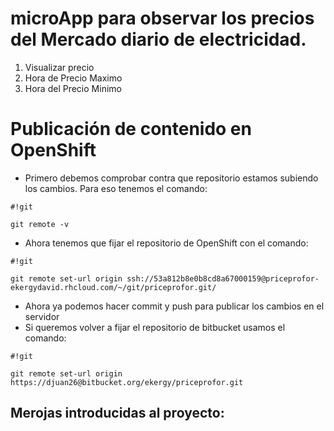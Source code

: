 # microApp para observar los precios del Mercado diario de electricidad.

1. Visualizar precio
2. Hora de Precio Maximo
3. Hora del Precio Minimo



# Publicación de contenido en OpenShift
* Primero debemos comprobar contra que repositorio estamos subiendo los cambios. Para eso tenemos el comando:  
```
#!git

git remote -v
```
* Ahora tenemos que fijar el repositorio de OpenShift con el comando:
```
#!git

git remote set-url origin ssh://53a812b8e0b8cd8a67000159@priceprofor-ekergydavid.rhcloud.com/~/git/priceprofor.git/
```
* Ahora ya podemos hacer commit y push para publicar los cambios en el servidor
* Si queremos volver a fijar el repositorio de bitbucket usamos el comando:
```
#!git

git remote set-url origin https://djuan26@bitbucket.org/ekergy/priceprofor.git
```


## Merojas introducidas al proyecto:


